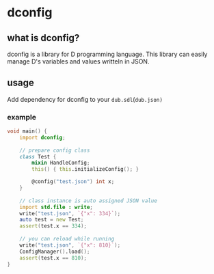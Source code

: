 # dconfig

## what is dconfig?
dconfig is a library for D programming language.
This library can easily manage D's variables and values writteln in JSON.

## usage
Add dependency for dconfig to your `dub.sdl`(`dub.json)`

### example
```d
void main() {
    import dconfig;
    
    // prepare config class
    class Test {
        mixin HandleConfig;
        this() { this.initializeConfig(); }

        @config("test.json") int x;
    }
    
    // class instance is auto assigned JSON value
    import std.file : write;
    write("test.json", `{"x": 334}`);
    auto test = new Test;
    assert(test.x == 334);
    
    // you can reload while running
    write("test.json", `{"x": 810}`);
    ConfigManager().load();
    assert(test.x == 810);
}
